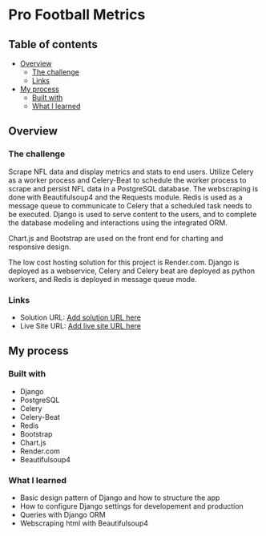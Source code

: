 # Pro Football Metrics

## Table of contents

- [Overview](#overview)
  - [The challenge](#the-challenge)
  - [Links](#links)
- [My process](#my-process)
  - [Built with](#built-with)
  - [What I learned](#what-i-learned)

## Overview

### The challenge

Scrape NFL data and display metrics and stats to end users. Utilize Celery as a worker process and Celery-Beat to schedule the worker process to scrape and persist NFL data in a PostgreSQL database. The webscraping is done with Beautifulsoup4 and the Requests module. Redis is used as a message queue to communicate to Celery that a scheduled task needs to be executed. Django is used to serve content to the users, and to complete the database modeling and interactions using the integrated ORM.

Chart.js and Bootstrap are used on the front end for charting and responsive design.

The low cost hosting solution for this project is Render.com. Django is deployed as a webservice, Celery and Celery beat are deployed as python workers, and Redis is deployed in message queue mode.

### Links

- Solution URL: [Add solution URL here](https://github.com/msalvatore22/django_nfl_webscrape)
- Live Site URL: [Add live site URL here](https://pro-football-metrics.onrender.com/)

## My process

### Built with

- Django
- PostgreSQL
- Celery
- Celery-Beat
- Redis
- Bootstrap
- Chart.js
- Render.com
- Beautifulsoup4

### What I learned
- Basic design pattern of Django and how to structure the app
- How to configure Django settings for developement and production
- Queries with Django ORM
- Webscraping html with Beautifulsoup4

